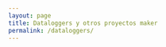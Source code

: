 ```yaml
---
layout: page
title: Dataloggers y otros proyectos maker
permalink: /dataloggers/
---
```


<head>
	<meta http-equiv="Content-Type" content="text/html; charset=utf-8" />
	<title>chartjs-plugin-datasource sample</title>
	<script src="https://cdn.jsdelivr.net/npm/chart.js@2.8.0"></script>
	<script src="https://cdn.jsdelivr.net/npm/chartjs-plugin-datasource@0.1.0"></script>
	<style>
		canvas {
			-moz-user-select: none;
			-webkit-user-select: none;
			-ms-user-select: none;
		}

    	.chart {
    		<!-- margin: auto; -->
    		margin-left:-400px
    		width: 155%;
    	}

    	.text-center {
    		text-align: center;
    	}
    </style>

</head>

<body>
	<div class="chart">
		<canvas id="myChart"></canvas>
	</div>

    <script>
    	var chartColors = {
    		red: 'rgb(255, 99, 132)',
    		blue: 'rgb(54, 162, 235)'
    	};

    	var color = Chart.helpers.color;
    	var config = {
    		type: 'line',
    		data: {
    			datasets: [{
    				type: 'line',
    				yAxisID: 'temperature',
    				backgroundColor: 'transparent',
    				borderColor: chartColors.red,
    				pointBackgroundColor: chartColors.red,
    				tension: 0,
    				fill: false
    			}, {
    				yAxisID: 'precipitation',
    				backgroundColor: color(chartColors.blue).alpha(0.5).rgbString(),
    				borderColor: 'transparent'
    			}]
    		},
    		plugins: [ChartDataSource],
    		options: {
    			title: {
    				display: true,
    				text: 'CSV data source (index) sample'
    			},
    			scales: {
    				xAxes: [{
    					scaleLabel: {
    						display: true,
    						labelString: 'Month'
    					}
    				}],
    				yAxes: [{
    					id: 'temperature',
    					gridLines: {
    						drawOnChartArea: false
    					},
    					scaleLabel: {
    						display: true,
    						labelString: 'Temperature (°C)'
    					}
    				}, {
    					id: 'precipitation',
    					position: 'right',
    					gridLines: {
    						drawOnChartArea: false
    					},
    					scaleLabel: {
    						display: true,
    						labelString: 'Precipitation (mm)'
    					}
    				}]
    			},
    			plugins: {
    				datasource: {
    					type: 'csv',
    					url: '../datos.csv',
    					delimiter: ',',
    					rowMapping: 'index',
    					datasetLabels: true,
    					indexLabels: true
    				}
    			}
    		}
    	};

    	window.onload = function () {
    		var ctx = document.getElementById('myChart').getContext('2d');
    		window.myChart = new Chart(ctx, config);
    	};
    </script>

</body>
